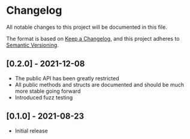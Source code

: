 # Changelog
All notable changes to this project will be documented in this file.

The format is based on [Keep a Changelog](https://keepachangelog.com/en/1.0.0/),
and this project adheres to [Semantic Versioning](https://semver.org/spec/v2.0.0.html).

## [0.2.0] - 2021-12-08
 - The public API has been greatly restricted
 - All public methods and structs are documented and should be much more stable going forward
 - Introduced fuzz testing

## [0.1.0] - 2021-08-23
 - Initial release